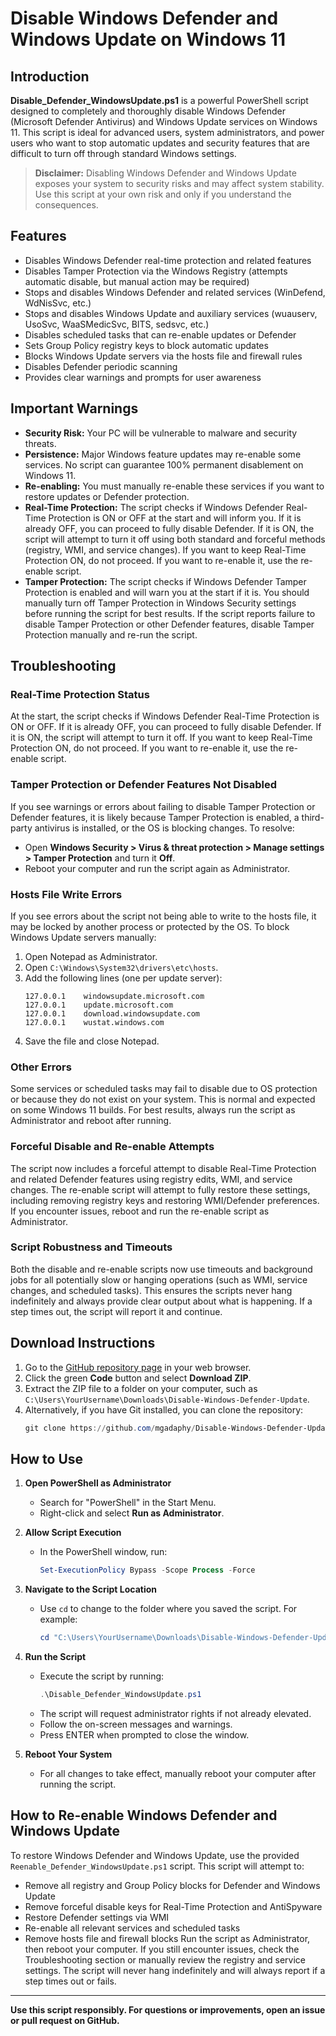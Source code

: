 # Disable Windows Defender and Windows Update on Windows 11

## Introduction

**Disable_Defender_WindowsUpdate.ps1** is a powerful PowerShell script designed to completely and thoroughly disable Windows Defender (Microsoft Defender Antivirus) and Windows Update services on Windows 11. This script is ideal for advanced users, system administrators, and power users who want to stop automatic updates and security features that are difficult to turn off through standard Windows settings.

> **Disclaimer:** Disabling Windows Defender and Windows Update exposes your system to security risks and may affect system stability. Use this script at your own risk and only if you understand the consequences.

## Features
- Disables Windows Defender real-time protection and related features
- Disables Tamper Protection via the Windows Registry (attempts automatic disable, but manual action may be required)
- Stops and disables Windows Defender and related services (WinDefend, WdNisSvc, etc.)
- Stops and disables Windows Update and auxiliary services (wuauserv, UsoSvc, WaaSMedicSvc, BITS, sedsvc, etc.)
- Disables scheduled tasks that can re-enable updates or Defender
- Sets Group Policy registry keys to block automatic updates
- Blocks Windows Update servers via the hosts file and firewall rules
- Disables Defender periodic scanning
- Provides clear warnings and prompts for user awareness

## Important Warnings
- **Security Risk:** Your PC will be vulnerable to malware and security threats.
- **Persistence:** Major Windows feature updates may re-enable some services. No script can guarantee 100% permanent disablement on Windows 11.
- **Re-enabling:** You must manually re-enable these services if you want to restore updates or Defender protection.
- **Real-Time Protection:** The script checks if Windows Defender Real-Time Protection is ON or OFF at the start and will inform you. If it is already OFF, you can proceed to fully disable Defender. If it is ON, the script will attempt to turn it off using both standard and forceful methods (registry, WMI, and service changes). If you want to keep Real-Time Protection ON, do not proceed. If you want to re-enable it, use the re-enable script.
- **Tamper Protection:** The script checks if Windows Defender Tamper Protection is enabled and will warn you at the start if it is. You should manually turn off Tamper Protection in Windows Security settings before running the script for best results. If the script reports failure to disable Tamper Protection or other Defender features, disable Tamper Protection manually and re-run the script.

## Troubleshooting

### Real-Time Protection Status
At the start, the script checks if Windows Defender Real-Time Protection is ON or OFF. If it is already OFF, you can proceed to fully disable Defender. If it is ON, the script will attempt to turn it off. If you want to keep Real-Time Protection ON, do not proceed. If you want to re-enable it, use the re-enable script.

### Tamper Protection or Defender Features Not Disabled
If you see warnings or errors about failing to disable Tamper Protection or Defender features, it is likely because Tamper Protection is enabled, a third-party antivirus is installed, or the OS is blocking changes. To resolve:
- Open **Windows Security > Virus & threat protection > Manage settings > Tamper Protection** and turn it **Off**.
- Reboot your computer and run the script again as Administrator.

### Hosts File Write Errors
If you see errors about the script not being able to write to the hosts file, it may be locked by another process or protected by the OS. To block Windows Update servers manually:
1. Open Notepad as Administrator.
2. Open `C:\Windows\System32\drivers\etc\hosts`.
3. Add the following lines (one per update server):
   ```
   127.0.0.1    windowsupdate.microsoft.com
   127.0.0.1    update.microsoft.com
   127.0.0.1    download.windowsupdate.com
   127.0.0.1    wustat.windows.com
   ```
4. Save the file and close Notepad.

### Other Errors
Some services or scheduled tasks may fail to disable due to OS protection or because they do not exist on your system. This is normal and expected on some Windows 11 builds. For best results, always run the script as Administrator and reboot after running.

### Forceful Disable and Re-enable Attempts
The script now includes a forceful attempt to disable Real-Time Protection and related Defender features using registry edits, WMI, and service changes. The re-enable script will attempt to fully restore these settings, including removing registry keys and restoring WMI/Defender preferences. If you encounter issues, reboot and run the re-enable script as Administrator.

### Script Robustness and Timeouts
Both the disable and re-enable scripts now use timeouts and background jobs for all potentially slow or hanging operations (such as WMI, service changes, and scheduled tasks). This ensures the scripts never hang indefinitely and always provide clear output about what is happening. If a step times out, the script will report it and continue.

## Download Instructions

1. Go to the [GitHub repository page](https://github.com/mgadaphy/Disable-Windows-Defender-Update) in your web browser.
2. Click the green **Code** button and select **Download ZIP**.
3. Extract the ZIP file to a folder on your computer, such as `C:\Users\YourUsername\Downloads\Disable-Windows-Defender-Update`.
4. Alternatively, if you have Git installed, you can clone the repository:
   ```powershell
   git clone https://github.com/mgadaphy/Disable-Windows-Defender-Update.git
   ```

## How to Use

1. **Open PowerShell as Administrator**
   - Search for "PowerShell" in the Start Menu.
   - Right-click and select **Run as Administrator**.

2. **Allow Script Execution**
   - In the PowerShell window, run:
     ```powershell
     Set-ExecutionPolicy Bypass -Scope Process -Force
     ```

3. **Navigate to the Script Location**
   - Use `cd` to change to the folder where you saved the script. For example:
     ```powershell
     cd "C:\Users\YourUsername\Downloads\Disable-Windows-Defender-Update"
     ```

4. **Run the Script**
   - Execute the script by running:
     ```powershell
     .\Disable_Defender_WindowsUpdate.ps1
     ```
   - The script will request administrator rights if not already elevated.
   - Follow the on-screen messages and warnings.
   - Press ENTER when prompted to close the window.

5. **Reboot Your System**
   - For all changes to take effect, manually reboot your computer after running the script.

## How to Re-enable Windows Defender and Windows Update
To restore Windows Defender and Windows Update, use the provided `Reenable_Defender_WindowsUpdate.ps1` script. This script will attempt to:
- Remove all registry and Group Policy blocks for Defender and Windows Update
- Remove forceful disable keys for Real-Time Protection and AntiSpyware
- Restore Defender settings via WMI
- Re-enable all relevant services and scheduled tasks
- Remove hosts file and firewall blocks
Run the script as Administrator, then reboot your computer. If you still encounter issues, check the Troubleshooting section or manually review the registry and service settings. The script will never hang indefinitely and will always report if a step times out or fails.

---

**Use this script responsibly. For questions or improvements, open an issue or pull request on GitHub.**

